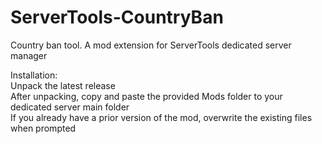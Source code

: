 # ServerTools-CountryBan
Country ban tool. A mod extension for ServerTools dedicated server manager

Installation: <br>
Unpack the latest release <br>
After unpacking, copy and paste the provided Mods folder to your dedicated server main folder <br>
If you already have a prior version of the mod, overwrite the existing files when prompted <br>
